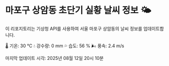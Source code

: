 
# 마포구 상암동 초단기 실황 날씨 정보 🌤️

이 리포지토리는 기상청 API를 사용하여 서울 마포구 상암동의 날씨 정보를 업데이트합니다. 

🌡️ 기온: 30 ℃
💧 강수량: 0 mm
💦 습도: 56 %
🌬️ 풍속: 2.4 m/s

마지막 업데이트 시각: 2025년 08월 12일 20시 10분    

